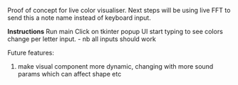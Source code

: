 Proof of concept for live color visualiser. Next steps will be using live FFT to send this a note name instead of keyboard input.

**Instructions**
Run main
Click on tkinter popup UI
start typing to see colors change per letter input.
    - nb all inputs should work

Future features:

1. make visual component more dynamic, changing with more sound params which can affect shape etc
